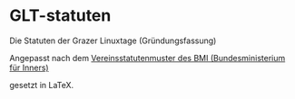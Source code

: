 GLT-statuten
============

Die Statuten der Grazer Linuxtage (Gründungsfassung)

Angepasst nach dem [Vereinsstatutenmuster des BMI (Bundesministerium für Inners)](
http://www.bmi.gv.at/cms/BMI_Vereinswesen/muster/files/Verg2002_Vereinsstatuten.rtf "Verg2002_Vereinsstatuten.rtf")

gesetzt in LaTeX.

